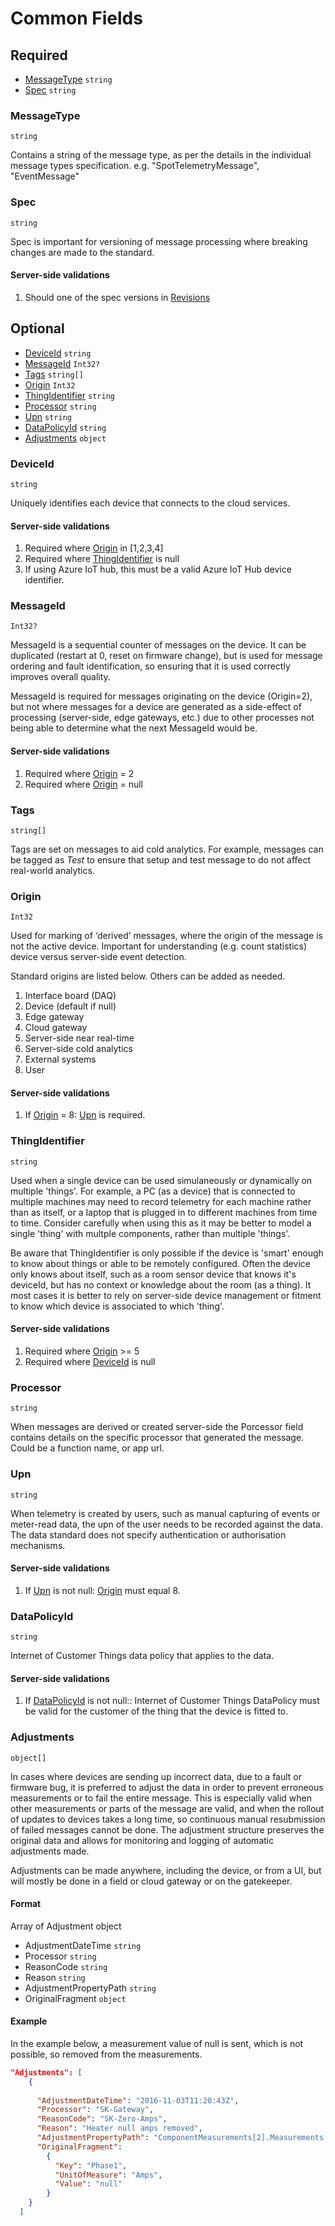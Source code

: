 # Common Fields

## Required

* [MessageType](#messagetype) ```string```
* [Spec](#spec) ```string```

### MessageType
```string``` 

Contains a string of the message type, as per the details in the individual message types specification. e.g. "SpotTelemetryMessage", "EventMessage"
### Spec
```string```

Spec is important for versioning of message processing where breaking changes are made to the standard.

#### Server-side validations
1. Should one of the spec versions in [Revisions](/Revisions.md)

## Optional

* [DeviceId](#deviceid) ```string```
* [MessageId](#messageid) ```Int32?```
* [Tags](#tags) ```string[]```
* [Origin](#origin) ```Int32```
* [ThingIdentifier](#thingidentifier) ```string```
* [Processor](#processor) ```string```
* [Upn](#upn) ```string```
* [DataPolicyId](#dataPolicyId) ```string```
* [Adjustments](#adjustments) ```object```

### DeviceId
```string``` 

Uniquely identifies each device that connects to the cloud services.

#### Server-side validations
1. Required where [Origin](#origin) in [1,2,3,4]
2. Required where [ThingIdentifier](#thingIdentifier) is null
3. If using Azure IoT hub, this must be a valid Azure IoT Hub device identifier.

### MessageId
```Int32?```

MessageId is a sequential counter of messages on the device. It can be duplicated (restart at 0, reset on firmware change), but is used for message ordering and fault identification, so ensuring that it is used correctly improves overall quality.

MessageId is required for messages originating on the device (Origin=2), but not where messages for a device are generated as a side-effect of processing (server-side, edge gateways, etc.) due to other processes not being able to determine what the next MessageId would be.

#### Server-side validations
1. Required where [Origin](#origin) = 2 
2. Required where [Origin](#origin) = null

### Tags
```string[]```

Tags are set on messages to aid cold analytics. For example, messages can be tagged as _Test_ to ensure that setup and test message to do not affect real-world analytics.

### Origin
```Int32```

Used for marking of ‘derived’ messages, where the origin of the message is not the active device. Important for understanding (e.g. count statistics) device versus server-side event detection.

Standard origins are listed below. Others can be added as needed.
  1. Interface board (DAQ)
  2. Device (default if null)
  3. Edge gateway
  4. Cloud gateway
  5. Server-side near real-time
  6. Server-side cold analytics
  7. External systems
  8. User

#### Server-side validations
1.	If [Origin](#origin) = 8: [Upn](#upn) is required.

### ThingIdentifier
```string```

Used when a single device can be used simulaneously or dynamically on multiple 'things'. For example, a PC (as a device) that is connected to multiple machines may need to record telemetry for each machine rather than as itself, or a laptop that is plugged in to different machines from time to time. Consider carefully when using this as it may be better to model a single 'thing' with multple components, rather than multiple 'things'. 

Be aware that ThingIdentifier is only possible if the device is 'smart' enough to know about things or able to be remotely configured. Often the device only knows about itself, such as a room sensor device that knows it's deviceId, but has no context or knowledge about the room (as a thing). It most cases it is better to rely on server-side device management or fitment to know which device is associated to which 'thing'.

#### Server-side validations
1. Required where [Origin](#origin) >= 5 
2. Required where [DeviceId](#deviceid) is null

### Processor
```string```

When messages are derived or created server-side the Porcessor field contains details on the specific processor that generated the message. Could be a function name, or app url.

### Upn
```string```

When telemetry is created by users, such as manual capturing of events or meter-read data, the upn of the user needs to be recorded against the data. The data standard does not specify authentication or authorisation mechanisms.

#### Server-side validations
1.	If [Upn](#upn) is not null: [Origin](#origin) must equal 8.


### DataPolicyId
```string```

Internet of Customer Things data policy that applies to the data.

#### Server-side validations
1.	If [DataPolicyId](#dataPolicyId) is not null:: Internet of Customer Things DataPolicy must be valid for the customer of the thing that the device is fitted to.

### Adjustments
```object[]```

In cases where devices are sending up incorrect data, due to a fault or firmware bug, it is preferred to adjust the data in order to prevent erroneous measurements or to fail the entire message. This is especially valid when other measurements or parts of the message are valid, and when the rollout of updates to devices takes a long time, so continuous manual resubmission of failed messages cannot be done. The adjustment structure preserves the original data and allows for monitoring and logging of automatic adjustments made.

Adjustments can be made anywhere, including the device, or from a UI, but will mostly be done in a field or cloud gateway or on the gatekeeper.

#### Format
Array of Adjustment object

* AdjustmentDateTime ```string```
* Processor ```string```
* ReasonCode ```string```
* Reason ```string```
* AdjustmentPropertyPath ```string```
* OriginalFragment ```object```

#### Example
In the example below, a measurement value of null is sent, which is not possible, so removed from the measurements.
```JSON
"Adjustments": [
    {
      
      "AdjustmentDateTime": "2016-11-03T11:20:43Z",
      "Processor": "SK-Gateway",
      "ReasonCode": "SK-Zero-Amps",
      "Reason": "Heater null amps removed",
      "AdjustmentPropertyPath": "ComponentMeasurements[2].Measurements[0]",
      "OriginalFragment": 
        {
          "Key": "Phase1",
          "UnitOfMeasure": "Amps",
          "Value": "null"
        }
    }
  ]
```